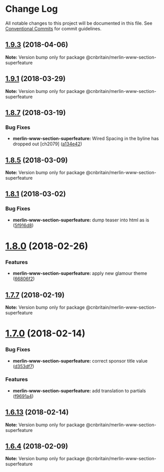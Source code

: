 # Change Log

All notable changes to this project will be documented in this file.
See [Conventional Commits](https://conventionalcommits.org) for commit guidelines.

<a name="1.9.3"></a>
## [1.9.3](https://github.com/cnduk/merlin-www-components/compare/@cnbritain/merlin-www-section-superfeature@1.9.2...@cnbritain/merlin-www-section-superfeature@1.9.3) (2018-04-06)




**Note:** Version bump only for package @cnbritain/merlin-www-section-superfeature

<a name="1.9.1"></a>
## [1.9.1](https://github.com/cnduk/merlin-www-components/compare/@cnbritain/merlin-www-section-superfeature@1.9.0...@cnbritain/merlin-www-section-superfeature@1.9.1) (2018-03-29)




**Note:** Version bump only for package @cnbritain/merlin-www-section-superfeature

<a name="1.8.7"></a>
## [1.8.7](https://github.com/cnduk/merlin-www-components/compare/@cnbritain/merlin-www-section-superfeature@1.8.6...@cnbritain/merlin-www-section-superfeature@1.8.7) (2018-03-19)


### Bug Fixes

* **merlin-www-section-superfeature:** Wired Spacing in the byline has dropped out [ch2079] ([a134e42](https://github.com/cnduk/merlin-www-components/commit/a134e42))




<a name="1.8.5"></a>
## [1.8.5](https://github.com/cnduk/merlin-www-components/compare/@cnbritain/merlin-www-section-superfeature@1.8.4...@cnbritain/merlin-www-section-superfeature@1.8.5) (2018-03-09)




**Note:** Version bump only for package @cnbritain/merlin-www-section-superfeature

<a name="1.8.1"></a>
## [1.8.1](https://github.com/cnduk/merlin-www-components/compare/@cnbritain/merlin-www-section-superfeature@1.8.0...@cnbritain/merlin-www-section-superfeature@1.8.1) (2018-03-02)


### Bug Fixes

* **merlin-www-section-superfeature:** dump teaser into html as is ([5f916d8](https://github.com/cnduk/merlin-www-components/commit/5f916d8))




<a name="1.8.0"></a>
# [1.8.0](https://github.com/cnduk/merlin-www-components/compare/@cnbritain/merlin-www-section-superfeature@1.7.14...@cnbritain/merlin-www-section-superfeature@1.8.0) (2018-02-26)


### Features

* **merlin-www-section-superfeature:** apply new glamour theme ([66806f2](https://github.com/cnduk/merlin-www-components/commit/66806f2))




<a name="1.7.7"></a>
## [1.7.7](https://github.com/cnduk/merlin-www-components/compare/@cnbritain/merlin-www-section-superfeature@1.7.6...@cnbritain/merlin-www-section-superfeature@1.7.7) (2018-02-19)




**Note:** Version bump only for package @cnbritain/merlin-www-section-superfeature

<a name="1.7.0"></a>
# [1.7.0](https://github.com/cnduk/merlin-www-components/compare/@cnbritain/merlin-www-section-superfeature@1.6.14...@cnbritain/merlin-www-section-superfeature@1.7.0) (2018-02-14)


### Bug Fixes

* **merlin-www-section-superfeature:** correct sponsor title value ([d353df7](https://github.com/cnduk/merlin-www-components/commit/d353df7))


### Features

* **merlin-www-section-superfeature:** add translation to partials ([f9691a4](https://github.com/cnduk/merlin-www-components/commit/f9691a4))




<a name="1.6.13"></a>
## [1.6.13](https://github.com/cnduk/merlin-www-components/compare/@cnbritain/merlin-www-section-superfeature@1.6.12...@cnbritain/merlin-www-section-superfeature@1.6.13) (2018-02-14)




**Note:** Version bump only for package @cnbritain/merlin-www-section-superfeature

<a name="1.6.4"></a>
## [1.6.4](https://github.com/cnduk/merlin-www-components/compare/@cnbritain/merlin-www-section-superfeature@1.6.3...@cnbritain/merlin-www-section-superfeature@1.6.4) (2018-02-09)




**Note:** Version bump only for package @cnbritain/merlin-www-section-superfeature
